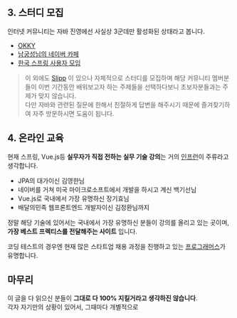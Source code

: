 
## 3. 스터디 모집

인터넷 커뮤니티는 자바 진영에선 사실상 3군데만 활성화된 상태라고 봅니다.

* [OKKY](https://okky.kr/)
* [남궁성님의 네이버 카페](https://cafe.naver.com/javachobostudy)
* [한국 스프링 사용자 모임](https://www.facebook.com/groups/springkorea/?ref=bookmarks)

> 이 외에도 [Slipp](https://www.slipp.net/) 이 있으나 자체적으로 스터디를 모집하며 해당 커뮤니티 멤버분들이 이번 기간동안 배워보고자 하는 주제들을 선택하다보니 초보자분들과는 주제가 맞지 않습니다.  
> 다만 자바와 관련된 질문에 한해서 친절하게 답변을 해주시기 때문에 즐겨찾기하여 자주 방문하시면 도움이 됩니다.

## 4. 온라인 교육

현재 스프링, Vue.js등 **실무자가 직접 전하는 실무 기술 강의**는 거의 [인프런](https://www.inflearn.com/)이 주류라고 생각합니다.

* JPA의 대가이신 김영한님
* 네이버를 거쳐 미국 마이크로소프트에서 개발을 하시고 계신 백기선님
* Vue.js로 국내에서 가장 유명하신 장기효님
* 배달의민족 웹프론트엔드 개발자이신 김정환님까지

정말 해당 기술에 있어서는 국내에서 가장 유명하신 분들이 강의를 올리고 있는 곳이며, **가장 베스트 프렉티스를 전달해주는 사이트** 입니다.  


코딩 테스트의 경우엔 현재 많은 스타트업 채용 과정을 진행하고 있는 [프로그래머스](https://programmers.co.kr/)가 유명합니다.

## 마무리

이 글을 다 읽으신 분들이 **그대로 다 100% 지킬거라고 생각하진 않습니다**.  
각자 자기만의 상황이 있어서, 그때마다 개별적으로